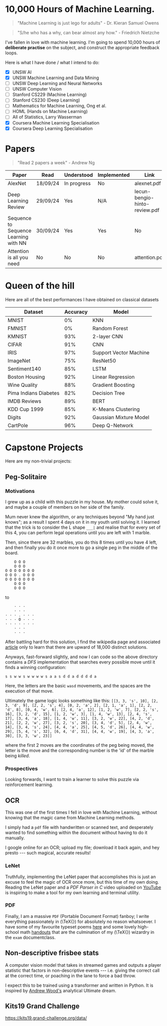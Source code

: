 # 10,000 Hours of Machine Learning.

> "Machine Learning is just lego for adults" - Dr. Kieran Samuel Owens

> "S/he who has a why, can bear almost any how." - Friedrich Nietzche

I've fallen in love with machine learning.
I'm going to spend 10,000 hours of **deliberate practise** on the subject, and construct the appropriate feedback loops.

Here is what I have done / what I intend to do:
- [X] UNSW AI
- [X] UNSW Machine Learning and Data Mining
- [ ] UNSW Deep Learning and Neural Networks
- [ ] UNSW Computer Vision
- [ ] Stanford CS229 (Machine Learning)
- [ ] Stanford CS230 (Deep Learning)
- [ ] Mathematics for Machine Learning, Ong et al.
- [ ] HOML (Hands on Machine Learning)
- [ ] All of Statistics, Larry Wasserman
- [X] Coursera Machine Learning Specialisation
- [X] Coursera Deep Learning Specialisation

# Papers

> "Read 2 papers a week" - Andrew Ng

| Paper | Read | Understood | Implemented | Link |
| ----- | ---- | ---------- | ----------- | ---- |
| AlexNet | 18/09/24| In progress | No | alexnet.pdf |
| Deep Learning Review  | 29/09/24 | Yes | N/A | lecun-bengio-hinto-review.pdf |
| Sequence to Sequence Learning with NN | 30/09/24 | Yes | Yes | No | en-fr-rnn.pdf |
| Attention is all you need | No | No | No | attention.pdf |


# Queen of the hill
Here are all of the best performances I have obtained on classical datasets

| Dataset | Accuracy | Model |
| ------- | -------- | ----- |
| MNIST   | 0%  | KNN   |
| FMNIST  | 0%  | Random Forest |
| KMNIST  | 93% | 2-layer CNN |
| CIFAR   | 91% | CNN |
| IRIS    | 97% | Support Vector Machine |
| ImageNet | 75% | ResNet50 |
| Sentiment140 | 85% | LSTM |
| Boston Housing | 92% | Linear Regression |
| Wine Quality | 88% | Gradient Boosting |
| Pima Indians Diabetes | 82% | Decision Tree |
| IMDB Reviews | 89% | BERT |
| KDD Cup 1999 | 85% | K-Means Clustering |
| Digits | 92% | Gaussian Mixture Model |
| CartPole | 96% | Deep Q-Network |


# Capstone Projects

Here are my non-trivial projects:

## Peg-Solitaire

### Motivations
I grew up as a child with this puzzle in my house. My mother could solve it, and maybe a couple of members on her side of the family.

Mum never knew the algorithm, or any techniques beyond "My hand just knows"; as a result I spent 4 days on it in my youth until solving it.
I learned that the trick is to consider the L shape `___|` and realise that for every set of this 4, you can perform legal operations until you are left with 1 marble.

Then, since there are 32 marbles, you do this 8 times until you have 4 left, and then finally you do it once more to go a single peg in the middle of the board.

```
    O O O      
    O O O      
O O O O O O O  
O O O . O O O  
O O O O O O O  
    O O O      
    O O O   
```
to
```
    · · ·      
    · · ·      
· · · . · · ·  
· · · O · · ·  
· · · · · · ·  
    · · ·      
    · · ·
```

After battling hard for this solution, I find the wikipedia page and associated [article](https://en.wikipedia.org/wiki/Peg_solitaire) only to learn that there are upward of 18,000 distinct solutions.

Anyways, fast-forward slightly, and now I can code so the above directory contains a *DFS* implementation that searches every possible move until it finds a winning configuration:

`s s w w s w w w w s a a s d d a d d d d a`

Here, the letters are the basic `wasd` movements, and the spaces are the execution of that move.

Ultimately the game logic looks something like this: 
`[[3, 3, 's', 10], [2, 3, 'd', 9], [2, 2, 's', 4], [0, 2, 'a', 2], [2, 1, 'a', 1], [2, 2, 'd', 8], [0, 4, 'w', 6], [2, 4, 'a', 12], [1, 2, 'w', 7], [2, 2, 's', 16], [3, 2, 'd', 15], [1, 2, 'w', 3], [1, 4, 'w', 13], [2, 4, 's', 17], [3, 4, 'a', 18], [1, 4, 'w', 11], [3, 2, 'w', 22], [4, 2, 'd', 21], [2, 2, 'w', 27], [3, 2, 's', 20], [3, 4, 'd', 5], [2, 4, 'w', 14], [3, 4, 's', 24], [4, 4, 'a', 25], [4, 5, 'd', 26], [4, 4, 'w', 29], [5, 4, 's', 32], [6, 4, 'd', 31], [4, 4, 'w', 19], [4, 3, 'a', 30], [3, 3, 'w', 23]]`

where the first 2 moves are the coordinates of the peg being moved, the letter is the move and the corresponding number is the 'id' of the marble being _killed_.

### Prospectives
Looking forwards, I want to train a learner to solve this puzzle via reinforcement learning.

## OCR

This was one of the first times I fell in love with Machine Learning, without knowing that the magic came from Machine Learning methods.

I simply had a `pdf` file with handwritten or scanned text, and desperately wanted to find something within the document without having to do it manually.

I google online for an OCR; upload my file; download it back again, and hey presto --- such magical, accurate results!

### LeNet

Truthfully, implementing the LeNet paper that accomplishes this is just an excuse to feel the magic of OCR once more, but this time of my own doing.
Reading the LeNet paper and a _PDF Parser in C_ video uploaded on [YouTube](https://www.youtube.com/watch?v=9NAsrWp9Wto) is inspiring to make a tool for my own learning and terminal utility.

### PDF

Finally, I am a massive `PDF` (Portable Document Format) fanboy; I write everything passionately in \(\TeX{}\) for absolutely no reason whatsoever. I have some of my favourite typeset poems [here](https://github.com/abaj8494/poems) and some lovely high-school math [handouts](https://github.com/abaj8494/handouts) that are the culmination of my \(\TeX{}\) wizardry in the `exam` documentclass.

## Non-descriptive frisbee stats
A computer vision model that takes in streamed games and outputs a player statistic that factors in non-descriptive events --- i.e. giving the correct call at the correct time, or poaching in the lane to force a bad throw.

I expect this to be trained using a transformer and written in Python. It is inspired by [Andrew Wood's](https://github.com/AndyWood91) analytical Ultimate dream.

## Kits19 Grand Challenge
https://kits19.grand-challenge.org/data/

